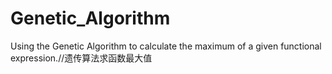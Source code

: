 Genetic_Algorithm
=================

Using the Genetic Algorithm to calculate the maximum of a given functional expression.//遗传算法求函数最大值
